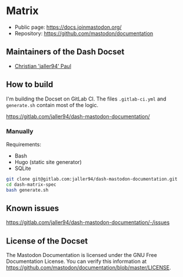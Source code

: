 Matrix
=======================

* Public page: https://docs.joinmastodon.org/
* Repository: https://github.com/mastodon/documentation

## Maintainers of the Dash Docset

* [Christian 'jaller94' Paul](https://chrpaul.de/about/)

## How to build

I'm building the Docset on GitLab CI. The files `.gitlab-ci.yml` and `generate.sh` contain most of the logic.

https://gitlab.com/jaller94/dash-mastodon-documentation/

### Manually
Requirements:

* Bash
* Hugo (static site generator)
* SQLite

```bash
git clone git@gitlab.com:jaller94/dash-mastodon-documentation.git
cd dash-matrix-spec
bash generate.sh
```

## Known issues

https://gitlab.com/jaller94/dash-mastodon-documentation/-/issues

## License of the Docset

The Mastodon Documentation is licensed under the GNU Free Documentation License. You can verify this information at https://github.com/mastodon/documentation/blob/master/LICENSE.
